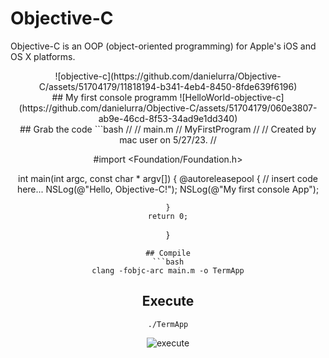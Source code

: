 # Objective-C
Objective-C is an OOP (object-oriented programming) for Apple's iOS and OS X platforms.</br>
<center>![objective-c](https://github.com/danielurra/Objective-C/assets/51704179/11818194-b341-4eb4-8450-8fde639f6196)</></br>
## My first console programm
![HelloWorld-objective-c](https://github.com/danielurra/Objective-C/assets/51704179/060e3807-ab9e-46cd-8f53-34ad9e1dd340)</br>
## Grab the code
```bash
//
//  main.m
//  MyFirstProgram
//
//  Created by mac user on 5/27/23.
//

#import <Foundation/Foundation.h>

int main(int argc, const char * argv[]) {
    @autoreleasepool {
        // insert code here...
        NSLog(@"Hello, Objective-C!");
        NSLog(@"My first console App");

    }
    return 0;
}

```
## Compile
```bash
clang -fobjc-arc main.m -o TermApp
```
## Execute
```objc
./TermApp
```
![execute](https://github.com/danielurra/Objective-C/assets/51704179/dba1ced5-95a1-4a5b-9ce5-63f89603409a)

